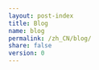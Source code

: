```yaml
---
layout: post-index
title: Blog
name: blog
permalink: /zh_CN/blog/
share: false
version: 0
---
```



